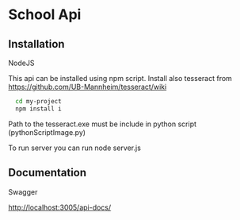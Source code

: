 
# School Api

## Installation

NodeJS

This api can be installed using npm script. Install also tesseract from https://github.com/UB-Mannheim/tesseract/wiki

```bash
  cd my-project
  npm install i
```


Path to the tesseract.exe must be include in python script (pythonScriptImage.py)

To run server you can run node server.js










    
## Documentation
Swagger

[http://localhost:3005/api-docs/](http://localhost:3005/api-docs/)

